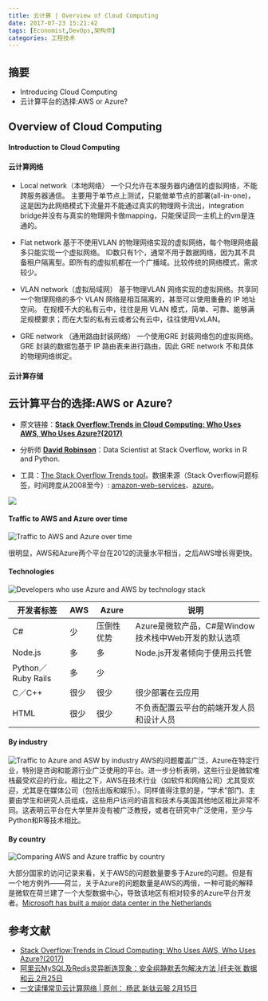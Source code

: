 ```yaml
---
title: 云计算 | Overview of Cloud Computing
date: 2017-07-23 15:21:42
tags: [Economist,DevOps,架构师]
categories: 工程技术
---
```

## 摘要
- Introducing Cloud Computing
- 云计算平台的选择:AWS or Azure?

<!--more-->

## Overview of Cloud Computing

#### Introduction to Cloud Computing

#### 云计算网络

- Local network（本地网络）
一个只允许在本服务器内通信的虚拟网络，不能跨服务器通信。
主要用于单节点上测试，只能做单节点的部署(all-in-one)，这是因为此网络模式下流量并不能通过真实的物理网卡流出，integration bridge并没有与真实的物理网卡做mapping，只能保证同一主机上的vm是连通的。  

- Flat network
基于不使用VLAN 的物理网络实现的虚拟网络，每个物理网络最多只能实现一个虚拟网络。
ID数只有1个，通常不用于数据网络，因为其不具备租户隔离型。即所有的虚拟机都在一个广播域。比较传统的网络模式，需求较少。

- VLAN network（虚拟局域网）
基于物理VLAN 网络实现的虚拟网络。共享同一个物理网络的多个 VLAN 网络是相互隔离的，甚至可以使用重叠的 IP 地址空间。
在规模不大的私有云中，往往是用 VLAN 模式，简单、可靠、能够满足规模要求；而在大型的私有云或者公有云中，往往使用VxLAN。

- GRE network （通用路由封装网络）
一个使用GRE 封装网络包的虚拟网络。GRE 封装的数据包基于 IP 路由表来进行路由，因此 GRE network 不和具体的物理网络绑定。

#### 云计算存储


## 云计算平台的选择:AWS or Azure?

- 原文链接：**[Stack Overflow:Trends in Cloud Computing: Who Uses AWS, Who Uses Azure?(2017)](https://stackoverflow.blog/2017/07/21/trends-cloud-computing-uses-aws-uses-azure/)**

- 分析师 **[David Robinson](https://github.com/dgrtwo)**：Data Scientist at Stack Overflow, works in R and Python.

- 工具：[The Stack Overflow Trends tool](https://insights.stackoverflow.com/trends)。数据来源（Stack Overflow问题标签，时间跨度从2008至今）: [amazon-web-services](https://stackoverflow.com/questions/tagged/amazon-web-services)、[azure](https://stackoverflow.com/questions/tagged/azure)。

![](http://riboseyim-qiniu.riboseyim.com/Stack_Overflow_Trends_1.png)

#### Traffic to AWS and Azure over time

![Traffic to AWS and Azure over time](http://riboseyim-qiniu.riboseyim.com/Stack_Overflow_Trends_2.png)

很明显，AWS和Azure两个平台在2012的流量水平相当，之后AWS增长得更快。

#### Technologies

![Developers who use Azure and AWS by technology stack](http://riboseyim-qiniu.riboseyim.com/Stack_Overflow_Trends_3.png)

|开发者标签|AWS|Azure|说明|
|-----|-----|-----|-----|
|C#|少|压倒性优势|Azure是微软产品，C#是Window技术栈中Web开发的默认选项|
|Node.js|多|多|Node.js开发者倾向于使用云托管|
|Python／Ruby Rails|多|少||
|C／C++|很少|很少|很少部署在云应用|
|HTML|很少|很少|不负责配置云平台的前端开发人员和设计人员|

#### By industry

![Traffic to Azure and ASW by industry](http://riboseyim-qiniu.riboseyim.com/Stack_Overflow_Trends_4.png)
AWS的问题覆盖广泛，Azure在特定行业，特别是咨询和能源行业广泛使用的平台。进一步分析表明，这些行业是微软堆栈最受欢迎的行业。相比之下，AWS在技术行业（如软件和网络公司）尤其受欢迎，尤其是在媒体公司（包括出版和娱乐）。同样值得注意的是，“学术”部门、主要由学生和研究人员组成，这些用户访问的语言和技术与美国其他地区相比非常不同。这表明云平台在大学里并没有被广泛教授，或者在研究中广泛使用，至少与Python和R等技术相比。

#### By country

![Comparing AWS and Azure traffic by country](http://riboseyim-qiniu.riboseyim.com/Stack_Overflow_Trends_5.png)

大部分国家的访问记录来看，关于AWS的问题数量要多于Azure的问题。但是有一个地方例外——荷兰，关于Azure的问题数量是AWS的两倍，一种可能的解释是微软在荷兰建了一个大型数据中心，导致该地区有相对较多的Azure平台开发者。[Microsoft has built a major data center in the Netherlands](http://www.datacenterdynamics.com/content-tracks/design-build/microsofts-2bn-netherlands-data-center-revealed/96753.fullarticle)

## 参考文献
- [Stack Overflow:Trends in Cloud Computing: Who Uses AWS, Who Uses Azure?(2017)](https://stackoverflow.blog/2017/07/21/trends-cloud-computing-uses-aws-uses-azure/)
- [阿里云MySQL及Redis灵异断连现象：安全组静默丢包解决方法 |纤夫张  数据和云  2月25日](https://mp.weixin.qq.com/s/uuRa-UtzEA7ZwBPcHXnAzg)
- [一文读懂常见云计算网络 | 原创： 杨武  新钛云服  2月15日](https://mp.weixin.qq.com/s/G-H_ECkOJh9HZzZn0B5-5A)

